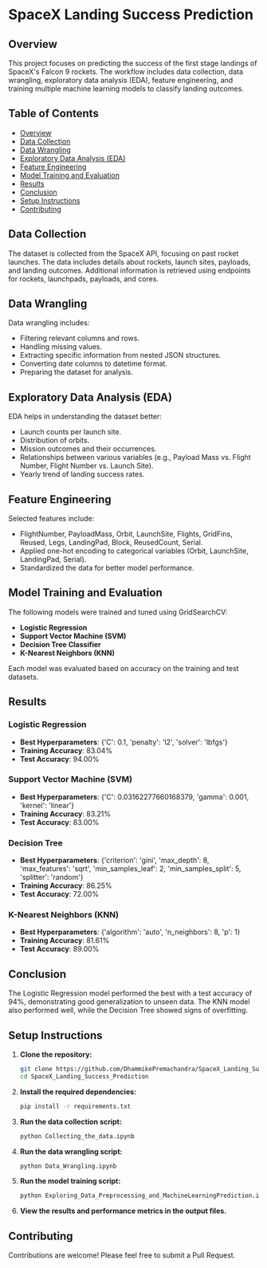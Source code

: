 # SpaceX Landing Success Prediction

## Overview
This project focuses on predicting the success of the first stage landings of SpaceX's Falcon 9 rockets. The workflow includes data collection, data wrangling, exploratory data analysis (EDA), feature engineering, and training multiple machine learning models to classify landing outcomes.

## Table of Contents
- [Overview](#overview)
- [Data Collection](#data-collection)
- [Data Wrangling](#data-wrangling)
- [Exploratory Data Analysis (EDA)](#exploratory-data-analysis-eda)
- [Feature Engineering](#feature-engineering)
- [Model Training and Evaluation](#model-training-and-evaluation)
- [Results](#results)
- [Conclusion](#conclusion)
- [Setup Instructions](#setup-instructions)
- [Contributing](#contributing)

## Data Collection
The dataset is collected from the SpaceX API, focusing on past rocket launches. The data includes details about rockets, launch sites, payloads, and landing outcomes. Additional information is retrieved using endpoints for rockets, launchpads, payloads, and cores.

## Data Wrangling
Data wrangling includes:
- Filtering relevant columns and rows.
- Handling missing values.
- Extracting specific information from nested JSON structures.
- Converting date columns to datetime format.
- Preparing the dataset for analysis.

## Exploratory Data Analysis (EDA)
EDA helps in understanding the dataset better:
- Launch counts per launch site.
- Distribution of orbits.
- Mission outcomes and their occurrences.
- Relationships between various variables (e.g., Payload Mass vs. Flight Number, Flight Number vs. Launch Site).
- Yearly trend of landing success rates.

## Feature Engineering
Selected features include:
- FlightNumber, PayloadMass, Orbit, LaunchSite, Flights, GridFins, Reused, Legs, LandingPad, Block, ReusedCount, Serial.
- Applied one-hot encoding to categorical variables (Orbit, LaunchSite, LandingPad, Serial).
- Standardized the data for better model performance.

## Model Training and Evaluation
The following models were trained and tuned using GridSearchCV:
- **Logistic Regression**
- **Support Vector Machine (SVM)**
- **Decision Tree Classifier**
- **K-Nearest Neighbors (KNN)**

Each model was evaluated based on accuracy on the training and test datasets.

## Results
### Logistic Regression
- **Best Hyperparameters**: {'C': 0.1, 'penalty': 'l2', 'solver': 'lbfgs'}
- **Training Accuracy**: 83.04%
- **Test Accuracy**: 94.00%

### Support Vector Machine (SVM)
- **Best Hyperparameters**: {'C': 0.03162277660168379, 'gamma': 0.001, 'kernel': 'linear'}
- **Training Accuracy**: 83.21%
- **Test Accuracy**: 83.00%

### Decision Tree
- **Best Hyperparameters**: {'criterion': 'gini', 'max_depth': 8, 'max_features': 'sqrt', 'min_samples_leaf': 2, 'min_samples_split': 5, 'splitter': 'random'}
- **Training Accuracy**: 86.25%
- **Test Accuracy**: 72.00%

### K-Nearest Neighbors (KNN)
- **Best Hyperparameters**: {'algorithm': 'auto', 'n_neighbors': 8, 'p': 1}
- **Training Accuracy**: 81.61%
- **Test Accuracy**: 89.00%

## Conclusion
The Logistic Regression model performed the best with a test accuracy of 94%, demonstrating good generalization to unseen data. The KNN model also performed well, while the Decision Tree showed signs of overfitting.

## Setup Instructions
1. **Clone the repository:**
   ```bash
   git clone https://github.com/DhammikePremachandra/SpaceX_Landing_Success_Prediction.git
   cd SpaceX_Landing_Success_Prediction
   ```

2. **Install the required dependencies:**
   ```bash
   pip install -r requirements.txt
   ```

3. **Run the data collection script:**
   ```bash
   python Collecting_the_data.ipynb
   ```

4. **Run the data wrangling script:**
   ```bash
   python Data_Wrangling.ipynb
   ```

5. **Run the model training script:**
   ```bash
   python Exploring_Data_Preprocessing_and_MachineLearningPrediction.ipynb
   ```

6. **View the results and performance metrics in the output files.**

## Contributing
Contributions are welcome! Please feel free to submit a Pull Request.
